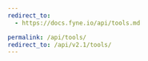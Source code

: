 ```yaml
---
redirect_to:
  - https://docs.fyne.io/api/tools.md

permalink: /api/tools/
redirect_to: /api/v2.1/tools/
---
```


